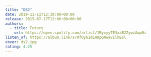 ```yaml
---
title: "DS2"
date: 2019-11-11T12:30:00+00:00
release: 2015-07-17T12:00:00+00:00
authors:
  - title: Future
    url: https://open.spotify.com/artist/1RyvyyTE3xzB2ZywiAwp0i
listen_of: https://album.link/s/0fUy6IdLHDpGNwavIlhEsl
cover: ds2.jpg
rating: 4.25
---
```

